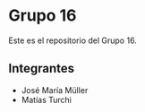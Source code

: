 # Grupo 16

Este es el repositorio del Grupo 16.

## Integrantes

- José María Müller
- Matías Turchi

